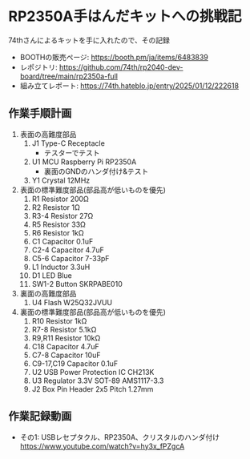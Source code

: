 # RP2350A手はんだキットへの挑戦記

74thさんによるキットを手に入れたので、その記録

*   BOOTHの販売ページ: <https://booth.pm/ja/items/6483839>
*   レポジトリ: <https://github.com/74th/rp2040-dev-board/tree/main/rp2350a-full>
*   組み立てレポート: <https://74th.hateblo.jp/entry/2025/01/12/222618>

## 作業手順計画

1. 表面の高難度部品
    1. J1 Type-C Receptacle
        * テスターでテスト
    1. U1 MCU Raspberry Pi RP2350A
        * 裏面のGNDのハンダ付け&テスト
    1. Y1 Crystal 12MHz
1. 表面の標準難度部品(部品高が低いものを優先)
    1. R1    Resistor 200Ω
    1. R2    Resistor 1Ω
    1. R3-4  Resistor 27Ω
    1. R5    Resistor 33Ω
    1. R6    Resistor 1kΩ
    1. C1    Capacitor 0.1uF
    1. C2-4  Capacitor 4.7uF
    1. C5-6  Capacitor 7-33pF
    1. L1    Inductor 3.3uH
    1. D1    LED Blue
    1. SW1-2 Button SKRPABE010
1.  裏面の高難度部品
    1. U4   Flash W25Q32JVUU
1. 裏面の標準難度部品(部品高が低いものを優先)
    1. R10       Resistor 1kΩ
    1. R7-8      Resistor 5.1kΩ
    1. R9,R11    Resistor 10kΩ
    1. C18       Capacitor 4.7uF
    1. C7-8      Capacitor 10uF
    1. C9-17,C19 Capacitor 0.1uF
    1. U2        USB Power Protection IC CH213K
    1. U3        Regulator 3.3V SOT-89 AMS1117-3.3
    1. J2        Box Pin Header 2x5 Pitch 1.27mm

## 作業記録動画

* その1: USBレセプタクル、RP2350A、クリスタルのハンダ付け <https://www.youtube.com/watch?v=hy3x_fPZgcA>
